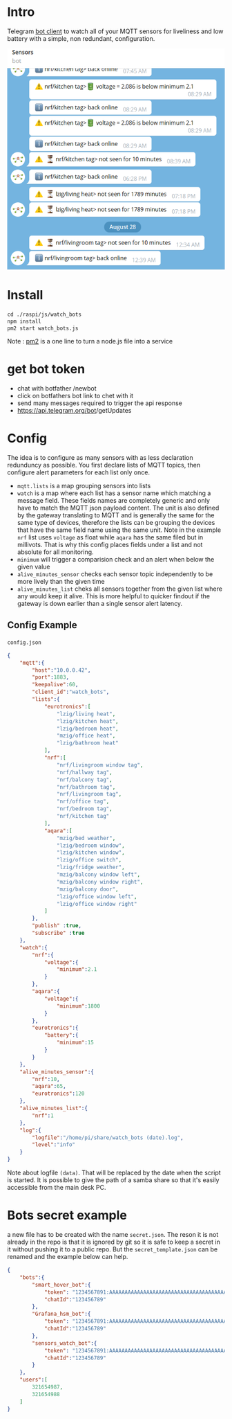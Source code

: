 # Intro
Telegram [bot client](https://github.com/telegraf/telegraf) to watch all of your MQTT sensors for liveliness and low battery with a simple, non redundant, configuration.

<img src="./watch_bots.png">


# Install

    cd ./raspi/js/watch_bots
    npm install
    pm2 start watch_bots.js

Note : [pm2](https://pm2.keymetrics.io/docs/usage/quick-start/) is a one line to turn a node.js file into a service

# get bot token
* chat with botfather /newbot
* click on botfathers bot link to chet with it
* send many messages required to trigger the api response
* https://api.telegram.org/bot<YourBOTToken>/getUpdates

# Config
The idea is to configure as many sensors with as less declaration redunduncy as possible. You first declare lists of MQTT topics, then configure alert parameters for each list only once.

* `mqtt.lists` is a map grouping sensors into lists
* `watch` is a map where each list has a sensor name which matching a message field. These fields names are completely generic and only have to match the MQTT json payload content. The unit is also defined by the gateway translating to MQTT and is generally the same for the same type of devices, therefore the lists can be grouping the devices that have the same field name using the same unit. Note in the example `nrf` list uses `voltage` as float while `aqara` has the same filed but in millivots. That is why this config places fields under a list and not absolute for all monitoring.
* `minimum` will trigger a comparision check and an alert when below the given value
* `alive_minutes_sensor` checks each sensor topic independently to be more lively than the given time
* `alive_minutes_list` cheks all sensors together from the given list where any would keep it alive. This is more helpful to quicker findout if the gateway is down earlier than a single sensor alert latency.

## Config Example
`config.json`
```json
{  
    "mqtt":{
        "host":"10.0.0.42",
        "port":1883,
        "keepalive":60,
        "client_id":"watch_bots",
        "lists":{
            "eurotronics":[
                "lzig/living heat",
                "lzig/kitchen heat",
                "lzig/bedroom heat",
                "mzig/office heat",
                "lzig/bathroom heat"
            ],
            "nrf":[
                "nrf/livingroom window tag",
                "nrf/hallway tag",
                "nrf/balcony tag",
                "nrf/bathroom tag",
                "nrf/livingroom tag",
                "nrf/office tag",
                "nrf/bedroom tag",
                "nrf/kitchen tag"
            ],
            "aqara":[
                "mzig/bed weather",
                "lzig/bedroom window",
                "lzig/kitchen window",
                "lzig/office switch",
                "lzig/fridge weather",
                "mzig/balcony window left",
                "mzig/balcony window right",
                "mzig/balcony door",
                "lzig/office window left",
                "lzig/office window right"
            ]
        },
        "publish" :true,
        "subscribe" :true
    },
    "watch":{
        "nrf":{
            "voltage":{
                "minimum":2.1
            }
        },
        "aqara":{
            "voltage":{
                "minimum":1800
            }
        },
        "eurotronics":{
            "battery":{
                "minimum":15
            }
        }
    },
    "alive_minutes_sensor":{
        "nrf":10,
        "aqara":65,
        "eurotronics":120
    },
    "alive_minutes_list":{
        "nrf":1
    },
    "log":{
        "logfile":"/home/pi/share/watch_bots (date).log",
        "level":"info"
    }
}
```

Note about logfile `(data)`. That will be replaced by the date when the script is started. It is possible to give the path of a samba share so that it's easily accessible from the main desk PC.
# Bots secret example
a new file has to be created with the name `secret.json`. The reson it is not already in the repo is that it is ignored by git so it is safe to keep a secret in it without pushing it to a public repo. But the `secret_template.json` can be renamed and the example below can help.
```json
{
    "bots":{
        "smart_hover_bot":{
            "token": "1234567891:AAAAAAAAAAAAAAAAAAAAAAAAAAAAAAAAAAAAAAAA",
            "chatId":"123456789"
        },
        "Grafana_hsm_bot":{
            "token": "1234567891:AAAAAAAAAAAAAAAAAAAAAAAAAAAAAAAAAAAAAAAA",
            "chatId":"123456789"
        },
        "sensors_watch_bot":{
            "token": "1234567891:AAAAAAAAAAAAAAAAAAAAAAAAAAAAAAAAAAAAAAAA",
            "chatId":"123456789"
        }
    },
    "users":[
        321654987,
        321654988
    ]
}
```
